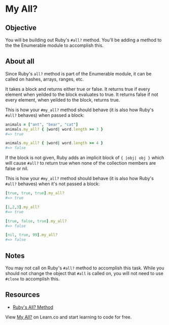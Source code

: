 

# My All?

## Objective

You will be building out Ruby's `#all?` method. You'll be adding a method to the the Enumerable module to accomplish this.

## About all

Since Ruby's `all?` method is part of the Enumerable module, it can be called on hashes, arrays, ranges, etc. 

It takes a block and returns either true or false. It returns true if every element when yeilded to the block evaluates to true. It returns false if not every element, when yeilded to the block, returns true.

This is how your `#my_all?` method should behave (it is also how Ruby's `#all?` behaves) when passed a block:

```ruby
animals = ["ant", "bear", "cat"]
animals.my_all? { |word| word.length >= 3 } 
#=> true

animals.my_all? { |word| word.length >= 4 } 
#=> false
```

If the block is not given, Ruby adds an implicit block of `{ |obj| obj }` which will cause `#all?` to return true when none of the collection members are false or nil.

This is how your `#my_all?` method should behave (it is also how Ruby's `#all?` behaves) when it's not passed a block:

```ruby
[true, true, true].my_all?
#=> true

[1,2,3].my_all?
#=> true

[true, false, true].my_all?
#=> false

[nil, true, 99].my_all?
#=> false
```

## Notes

You may not call on Ruby's `#all?` method to accomplish this task. While you should not change the object that `#all` is called on, you will not need to use `#clone` to accomplish this.

## Resources

* [Ruby's All? Method](http://ruby-doc.org/core-2.2.1/Enumerable.html#method-i-all-3F)

<p data-visibility='hidden'>View <a href='https://learn.co/lessons/my-all' title='My All?'>My All?</a> on Learn.co and start learning to code for free.</p>

